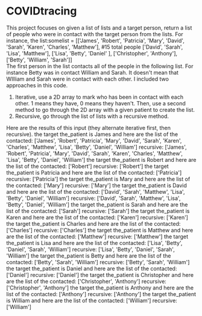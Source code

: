 # COVIDtracing

This project focuses on given a list of lists and a target person, return a list of people who were in contact with the target person from the lists. For instance, the list:somelist = [['James', 'Robert', 'Patricia', 'Mary', 'David', 'Sarah', 'Karen', 'Charles', 'Matthew'], #15 total people
            ['David', 'Sarah', 'Lisa', 'Matthew'], 
            ['Lisa', 'Betty', 'Daniel' ], 
            ['Christopher', 'Anthony'], 
            ['Betty',  'William', 'Sarah']]    
The first person in the list contacts all of the people in the following list. For instance Betty was in contact William and Sarah. It doesn't mean that WIlliam and Sarah were in contact with each other. 
I included two approaches in this code. 
1. Iterative, use a 2D array to mark who has been in contact with each other. 1 means they have, 0 means they haven't. Then, use a second method to go through the 2D array with a given patient to create the list. 
2. Recursive, go through the list of lists with a recursive method. 

Here are the results of this input (they alternate iterative first, then recursive). 
the target the_patient is  James  and here are the list of the contacted:  ['James', 'Robert', 'Patricia', 'Mary', 'David', 'Sarah', 'Karen', 'Charles', 'Matthew', 'Lisa', 'Betty', 'Daniel', 'William']
recursive:  ['James', 'Robert', 'Patricia', 'Mary', 'David', 'Sarah', 'Karen', 'Charles', 'Matthew', 'Lisa', 'Betty', 'Daniel', 'William']
the target the_patient is  Robert  and here are the list of the contacted:  ['Robert']
recursive:  ['Robert']
the target the_patient is  Patricia  and here are the list of the contacted:  ['Patricia']
recursive:  ['Patricia']
the target the_patient is  Mary  and here are the list of the contacted:  ['Mary']
recursive:  ['Mary']
the target the_patient is  David  and here are the list of the contacted:  ['David', 'Sarah', 'Matthew', 'Lisa', 'Betty', 'Daniel', 'William']
recursive:  ['David', 'Sarah', 'Matthew', 'Lisa', 'Betty', 'Daniel', 'William']
the target the_patient is  Sarah  and here are the list of the contacted:  ['Sarah']
recursive:  ['Sarah']
the target the_patient is  Karen  and here are the list of the contacted:  ['Karen']
recursive:  ['Karen']
the target the_patient is  Charles  and here are the list of the contacted:  ['Charles']
recursive:  ['Charles']
the target the_patient is  Matthew  and here are the list of the contacted:  ['Matthew']
recursive:  ['Matthew']
the target the_patient is  Lisa  and here are the list of the contacted:  ['Lisa', 'Betty', 'Daniel', 'Sarah', 'William']
recursive:  ['Lisa', 'Betty', 'Daniel', 'Sarah', 'William']
the target the_patient is  Betty  and here are the list of the contacted:  ['Betty', 'Sarah', 'William']
recursive:  ['Betty', 'Sarah', 'William']
the target the_patient is  Daniel  and here are the list of the contacted:  ['Daniel']
recursive:  ['Daniel']
the target the_patient is  Christopher  and here are the list of the contacted:  ['Christopher', 'Anthony']
recursive:  ['Christopher', 'Anthony']
the target the_patient is  Anthony  and here are the list of the contacted:  ['Anthony']
recursive:  ['Anthony']
the target the_patient is  William  and here are the list of the contacted:  ['William']
recursive:  ['William']
